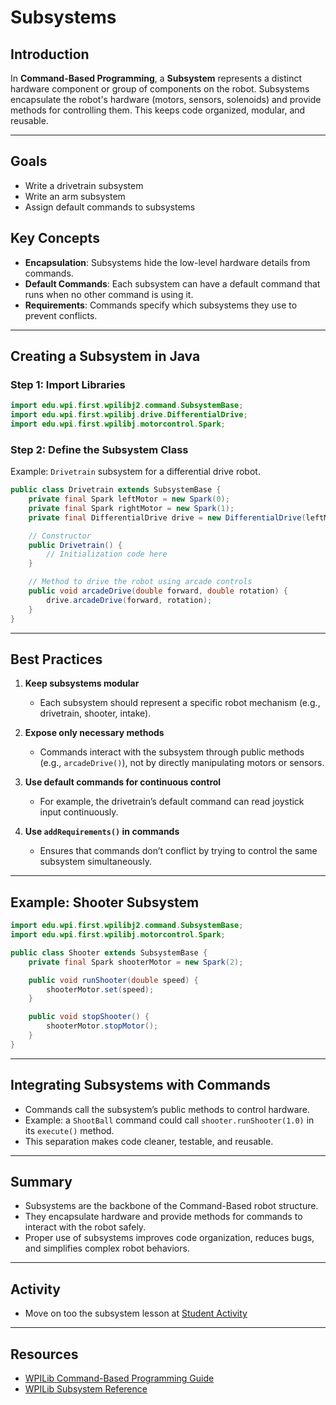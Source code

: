# Subsystems

## Introduction

In **Command-Based Programming**, a **Subsystem** represents a distinct hardware component or group of components on the robot.
Subsystems encapsulate the robot's hardware (motors, sensors, solenoids) and provide methods for controlling them. This keeps code organized, modular, and reusable.

---
## Goals
- Write a drivetrain subsystem
- Write an arm subsystem
- Assign default commands to subsystems

## Key Concepts

* **Encapsulation**: Subsystems hide the low-level hardware details from commands.
* **Default Commands**: Each subsystem can have a default command that runs when no other command is using it.
* **Requirements**: Commands specify which subsystems they use to prevent conflicts.

---

## Creating a Subsystem in Java

### Step 1: Import Libraries

```java
import edu.wpi.first.wpilibj2.command.SubsystemBase;
import edu.wpi.first.wpilibj.drive.DifferentialDrive;
import edu.wpi.first.wpilibj.motorcontrol.Spark;
```

### Step 2: Define the Subsystem Class

Example: `Drivetrain` subsystem for a differential drive robot.

```java
public class Drivetrain extends SubsystemBase {
    private final Spark leftMotor = new Spark(0);
    private final Spark rightMotor = new Spark(1);
    private final DifferentialDrive drive = new DifferentialDrive(leftMotor, rightMotor);

    // Constructor
    public Drivetrain() {
        // Initialization code here
    }

    // Method to drive the robot using arcade controls
    public void arcadeDrive(double forward, double rotation) {
        drive.arcadeDrive(forward, rotation);
    }
}
```

---

## Best Practices

1. **Keep subsystems modular**

   * Each subsystem should represent a specific robot mechanism (e.g., drivetrain, shooter, intake).

2. **Expose only necessary methods**

   * Commands interact with the subsystem through public methods (e.g., `arcadeDrive()`), not by directly manipulating motors or sensors.

3. **Use default commands for continuous control**

   * For example, the drivetrain’s default command can read joystick input continuously.

4. **Use `addRequirements()` in commands**

   * Ensures that commands don’t conflict by trying to control the same subsystem simultaneously.

---

## Example: Shooter Subsystem

```java
import edu.wpi.first.wpilibj2.command.SubsystemBase;
import edu.wpi.first.wpilibj.motorcontrol.Spark;

public class Shooter extends SubsystemBase {
    private final Spark shooterMotor = new Spark(2);

    public void runShooter(double speed) {
        shooterMotor.set(speed);
    }

    public void stopShooter() {
        shooterMotor.stopMotor();
    }
}
```

---

## Integrating Subsystems with Commands

* Commands call the subsystem’s public methods to control hardware.
* Example: a `ShootBall` command could call `shooter.runShooter(1.0)` in its `execute()` method.
* This separation makes code cleaner, testable, and reusable.

---

## Summary

* Subsystems are the backbone of the Command-Based robot structure.
* They encapsulate hardware and provide methods for commands to interact with the robot safely.
* Proper use of subsystems improves code organization, reduces bugs, and simplifies complex robot behaviors.

---

## Activity

* Move on too the subsystem lesson at [Student Activity](subsystem-lesson.md) 

---

## Resources

* [WPILib Command-Based Programming Guide](https://docs.wpilib.org/en/stable/docs/software/commandbased/index.html)
* [WPILib Subsystem Reference](https://docs.wpilib.org/en/stable/docs/software/commandbased/subsystems.html)
